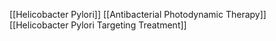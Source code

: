 [[Helicobacter Pylori]]
[[Antibacterial Photodynamic Therapy]]
[[Helicobacter Pylori Targeting Treatment]]
